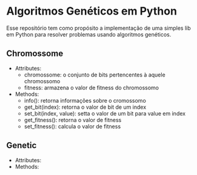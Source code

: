 # Algoritmos Genéticos em Python

Esse repositório tem como propósito a implementação de uma simples lib em Python
para resolver problemas usando algoritmos genéticos.

## Chromossome

* Attributes:
	* chromossome: o conjunto de bits pertencentes à aquele chromossomo
	* fitness: armazena o valor de fitness do chromossomo
* Methods:
	* info(): retorna informações sobre o cromossomo
	* get_bit(index): retorna o valor de bit de um index
	* set_bit(index, value): setta o valor de um bit para value em index
	* get_fitness(): retorna o valor de fitness
	* set_fitness(): calcula o valor de fitness

## Genetic

* Attributes:
* Methods: